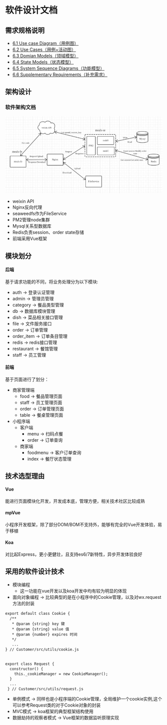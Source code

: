 # 软件设计文档
## 需求规格说明
- [6.1 Use case Diagram（用例图）](6.Requirementspecification/6.1UsecaseDiagram/用例图.md)
- [6.2 Use Cases（用例+活动图）](6.Requirementspecification/6.2UseCases/用例+活动图.md)
- [6.3 Domian Models（领域模型）](6.Requirementspecification/6.3DomianModels/领域模型.md)
- [6.4 State Models（状态模型）](6.Requirementspecification/6.4StateModels/状态模型.md)
- [6.5 System Sequence Diagrams（功能模型）](6.Requirementspecification/6.5SystemSequenceDiagrams/功能模型.md)
- [6.6 Supplementary Requirements（补充需求）](6.Requirementspecification/6.6SupplementaryRequirements/补充需求.md)

## 架构设计
### 软件架构文档
![架构图](7.Design/7.4SoftwareArchitectureDocument/架构图.jpeg)
- weixin API
- Nginx反向代理
- seaweedfs作为FileService
- PM2管理node集群
- Mysql关系型数据库
- Redis负责session、order state存储
- 前端采用Vue框架

## 模块划分
#### 后端
基于请求功能的不同，将业务处理分为以下模块:
- auth -> 登录认证管理
- admin -> 管理员管理
- category -> 餐品类型管理
- db -> 数据库模块管理
- dish -> 菜品相关接口管理
- file -> 文件服务接口
- order -> 订单管理
- order_item -> 订单条目管理
- redis -> redis接口管理
- restaurant -> 餐馆管理
- staff -> 员工管理

#### 前端
基于页面进行了划分：
- 商家管理端
	- food -> 餐品管理页面
	- staff -> 员工管理页面
	- order -> 订单管理页面
	- table -> 餐桌管理页面
- 小程序端
	- 客户端
		- menu -> 扫码点餐
		- order -> 订单查询
	- 商家端
		- foodmenu -> 客户订单查询
		- index -> 餐厅状态管理

## 技术选型理由
#### Vue
能进行页面模块化开发，开发成本底，管理方便，相关技术社区比较成熟
#### mpVue
小程序开发框架，除了部分DOM/BOM不支持外，能够有完全的Vue开发体验，易于移植
#### Koa
对比起Express，更小更健壮，且支持es6/7新特性，异步开发体验良好

## 采用的软件设计技术
- 模块编程
	- 这一功能在vue开发以及koa开发中均有较为明显的体现
- 面向对象编程 -> 比较典型的是在小程序中的Cookie管理，以及对wx.request方法的封装
```
export default class Cookie {
  /**
   * @param {string} key 键
   * @param {string} value 值
   * @param {number} expires 时间
   */
   ...
} // Customer/src/utils/cookie.js
```
```

export class Request {
  constructor() {
    this._cookieManager = new CookieManager();
  }
  ...
 } // Customer/src/utils/request.js
``` 
- 单例模式 -> 同样也是小程序端的Cookie管理，全局维护一个cookie实例,这个可以参考Request类的对于Cookie对象的封装
- MVC模式  -> koa框架的典型框架结构使用
- 数据劫持的观察者模式 -> Vue框架的数据监听原理实现

